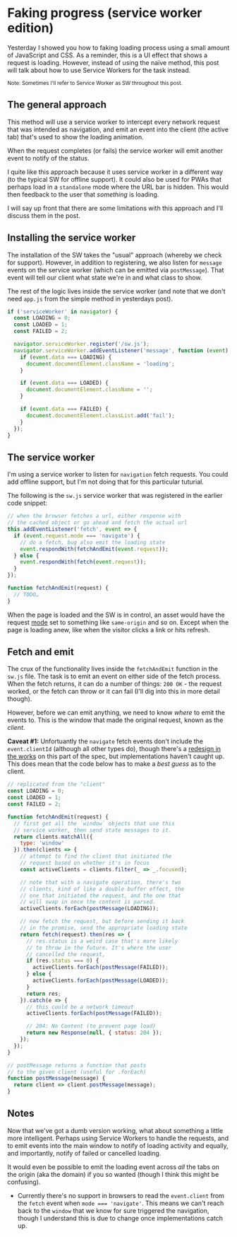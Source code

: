 # Faking progress (service worker edition)

Yesterday I showed you how to faking loading process using a small amount of JavaScript and CSS. As a reminder, this is a UI effect that shows a request is loading. However, instead of using the naïve method, this post will talk about how to use Service Workers for the task instead.

<!--more-->

<small>Note: Sometimes I'll refer to Service Worker as SW throughout this post.</small>

## The general approach

This method will use a service worker to intercept every network request that was intended as navigation, and emit an event into the client (the active tab) that's used to show the loading animation.

When the request completes (or fails) the service worker will emit another event to notify of the status.

I quite like this approach because it uses service worker in a different way (to the typical SW for offline support). It could also be used for <abb title="Progress Web Apps">PWAs</abb> that perhaps load in a `standalone` mode where the URL bar is hidden. This would then feedback to the user that _something_ is loading.

I will say up front that there are some limitations with this approach and I'll discuss them in the post.

## Installing the service worker

The installation of the SW takes the "usual" approach (whereby we check for support). However, in addition to registering, we also listen for `message` events on the service worker (which can be emitted via `postMessage`). That event will tell our client what state we're in and what class to show.

The rest of the logic lives inside the service worker (and note that we don't need `app.js` from the simple method in yesterdays post).

```js
if ('serviceWorker' in navigator) {
  const LOADING = 0;
  const LOADED = 1;
  const FAILED = 2;

  navigator.serviceWorker.register('/sw.js');
  navigator.serviceWorker.addEventListener('message', function (event) {
    if (event.data === LOADING) {
      document.documentElement.className = 'loading';
    }

    if (event.data === LOADED) {
      document.documentElement.className = '';
    }

    if (event.data === FAILED) {
      document.documentElement.classList.add('fail');
    }
  });
}
```

## The service worker

I'm using a service worker to listen for `navigation` fetch requests. You could add offline support, but I'm not doing that for this particular tuturial.

The following is the `sw.js` service worker that was registered in the earlier code snippet:

```js
// when the browser fetches a url, either response with
// the cached object or go ahead and fetch the actual url
this.addEventListener('fetch', event => {
  if (event.request.mode === 'navigate') {
    // do a fetch, bug also emit the loading state
    event.respondWith(fetchAndEmit(event.request));
  } else {
    event.respondWith(fetch(event.request));
  }
});

function fetchAndEmit(request) {
  // TODO…
}
```

When the page is loaded and the SW is in control, an asset would have the request [mode](https://developer.mozilla.org/en-US/docs/Web/API/Request/mode) set to something like `same-origin` and so on. Except when the page is loading anew, like when the visitor clicks a link or hits refresh.

## Fetch and emit

The crux of the functionality lives inside the `fetchAndEmit` function in the `sw.js` file. The task is to emit an event on either side of the fetch process. When the fetch returns, it can do a number of things: `200 OK` - the request worked, or the fetch can throw or it can fail (I'll dig into this in more detail though).

However, before we can emit anything, we need to know _where_ to emit the events to. This is the window that made the original request, known as the _client_.

**Caveat #1:** Unfortuantly the `navigate` fetch events don't include the `event.clientId` (although all other types do), though there's a [redesign in the works](https://jakearchibald.com/2016/service-worker-meeting-notes/#fetch-event-clients) on this part of the spec, but implementations haven't caught up. This does mean that the code below has to make a _best guess_ as to the client.

```js
// replicated from the "client"
const LOADING = 0;
const LOADED = 1;
const FAILED = 2;

function fetchAndEmit(request) {
  // first get all the `window` objects that use this
  // service worker, then send state messages to it.
  return clients.matchAll({
    type: 'window'
  }).then(clients => {
    // attempt to find the client that initiated the
    // request based on whether it's in focus
    const activeClients = clients.filter(_ => _.focused);

    // note that with a navigate operation, there's two
    // clients, kind of like a double buffer effect, the
    // one that initiated the request, and the one that
    // will swap in once the content is parsed.
    activeClients.forEach(postMessage(LOADING));

    // now fetch the request, but before sending it back
    // in the promise, send the appropriate loading state
    return fetch(request).then(res => {
      // res.status is a weird case that's more likely
      // to throw in the future. It's where the user
      // cancelled the request,
      if (res.status === 0) {
        activeClients.forEach(postMessage(FAILED));
      } else {
        activeClients.forEach(postMessage(LOADED));
      }
      return res;
    }).catch(e => {
      // this could be a network timeout
      activeClients.forEach(postMessage(FAILED));

      // 204: No Content (to prevent page load)
      return new Response(null, { status: 204 });
    });
  });
}

// postMessage returns a function that posts
// to the given client (useful for .forEach)
function postMessage(message) {
  return client => client.postMessage(message);
}
```

## Notes

Now that we've got a dumb version working, what about something a little more intelligent. Perhaps using Service Workers to handle the requests, and to emit events into the main window to notify of loading activity and equally, and importantly, notify of failed or cancelled loading.

It would even be possible to emit the loading event across _all_ the tabs on the origin (aka the domain) if you so wanted (though I think this might be confusing).

- Currently there's no support in browsers to read the `event.client` from the `fetch` event when `mode === 'navigate'`. This means we can't reach back to the `window` that we know for sure triggered the navigation, though I understand this is due to change once implementations catch up.


